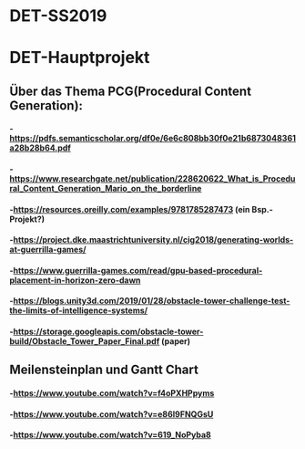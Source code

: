 # DET-SS2019
# DET-Hauptprojekt

## Über das Thema PCG(Procedural Content Generation):
#### -https://pdfs.semanticscholar.org/df0e/6e6c808bb30f0e21b6873048361a28b28b64.pdf
#### -https://www.researchgate.net/publication/228620622_What_is_Procedural_Content_Generation_Mario_on_the_borderline
#### -https://resources.oreilly.com/examples/9781785287473 (ein Bsp.-Projekt?)
#### -https://project.dke.maastrichtuniversity.nl/cig2018/generating-worlds-at-guerrilla-games/
#### -https://www.guerrilla-games.com/read/gpu-based-procedural-placement-in-horizon-zero-dawn
#### -https://blogs.unity3d.com/2019/01/28/obstacle-tower-challenge-test-the-limits-of-intelligence-systems/
#### -https://storage.googleapis.com/obstacle-tower-build/Obstacle_Tower_Paper_Final.pdf (paper)




## Meilensteinplan und Gantt Chart
#### -https://www.youtube.com/watch?v=f4oPXHPpyms
#### -https://www.youtube.com/watch?v=e86l9FNQGsU
#### -https://www.youtube.com/watch?v=619_NoPyba8
